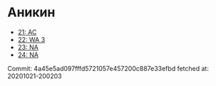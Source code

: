 # Аникин
- [21: AC](21.md)
- [22: WA 3](22.md)
- [23: NA](23.md)
- [24: NA](24.md)

Commit: 4a45e5ad097fffd5721057e457200c887e33efbd
 fetched at: 20201021-200203

